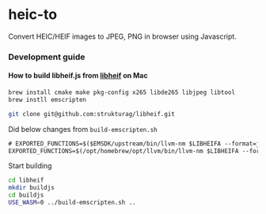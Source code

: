# heic-to

Convert HEIC/HEIF images to JPEG, PNG in browser using Javascript.

### Development guide

#### How to build libheif.js from [libheif](https://github.com/strukturag/libheif) on Mac

```bash
brew install cmake make pkg-config x265 libde265 libjpeg libtool
brew instll emscripten

git clone git@github.com:strukturag/libheif.git
```

Did below changes from `build-emscripten.sh`
```diff
# EXPORTED_FUNCTIONS=$($EMSDK/upstream/bin/llvm-nm $LIBHEIFA --format=just-symbols | grep "^heif_\|^de265_\|^aom_" | grep "[^:]$" | sed 's/^/_/' | paste -sd "," -)
EXPORTED_FUNCTIONS=$(/opt/homebrew/opt/llvm/bin/llvm-nm $LIBHEIFA --format=just-symbols | grep "^heif_\|^de265_\|^aom_" | grep "[^:]$" | sed 's/^/_/' | paste -sd "," -)
```

Start building
```bash
cd libheif
mkdir buildjs
cd buildjs
USE_WASM=0 ../build-emscripten.sh ..
```